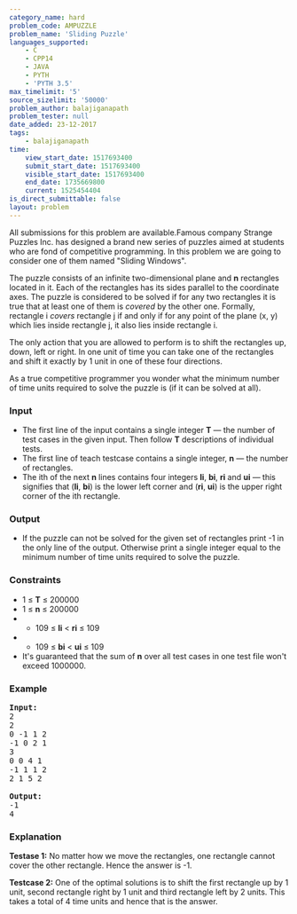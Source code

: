 ```yaml
---
category_name: hard
problem_code: AMPUZZLE
problem_name: 'Sliding Puzzle'
languages_supported:
    - C
    - CPP14
    - JAVA
    - PYTH
    - 'PYTH 3.5'
max_timelimit: '5'
source_sizelimit: '50000'
problem_author: balajiganapath
problem_tester: null
date_added: 23-12-2017
tags:
    - balajiganapath
time:
    view_start_date: 1517693400
    submit_start_date: 1517693400
    visible_start_date: 1517693400
    end_date: 1735669800
    current: 1525454404
is_direct_submittable: false
layout: problem
---
```

All submissions for this problem are available.Famous company Strange Puzzles Inc. has designed a brand new series of puzzles aimed at students who are fond of competitive programming. In this problem we are going to consider one of them named "Sliding Windows".

The puzzle consists of an infinite two-dimensional plane and **n** rectangles located in it. Each of the rectangles has its sides parallel to the coordinate axes. The puzzle is considered to be solved if for any two rectangles it is true that at least one of them is *covered* by the other one. Formally, rectangle i *covers* rectangle j if and only if for any point of the plane (x, y) which lies inside rectangle j, it also lies inside rectangle i.

The only action that you are allowed to perform is to shift the rectangles up, down, left or right. In one unit of time you can take one of the rectangles and shift it exactly by 1 unit in one of these four directions.

As a true competitive programmer you wonder what the minimum number of time units required to solve the puzzle is (if it can be solved at all).

### Input

- The first line of the input contains a single integer **T** — the number of test cases in the given input. Then follow **T** descriptions of individual tests.
- The first line of teach testcase contains a single integer, **n** — the number of rectangles.
- The ith of the next **n** lines contains four integers **li**, **bi**, **ri** and **ui** — this signifies that (**li**, **bi**) is the lower left corner and (**ri**, **ui**) is the upper right corner of the ith rectangle.

### Output

- If the puzzle can not be solved for the given set of rectangles print -1 in the only line of the output. Otherwise print a single integer equal to the minimum number of time units required to solve the puzzle.

### Constraints

- 1 ≤ **T** ≤ 200000
- 1 ≤ **n** ≤ 200000
- - 109 ≤ **li** &lt; **ri** ≤ 109
- - 109 ≤ **bi** &lt; **ui** ≤ 109
- It's guaranteed that the sum of **n** over all test cases in one test file won't exceed 1000000.

### Example

<pre>
<b>Input:</b>
2
2
0 -1 1 2
-1 0 2 1
3
0 0 4 1
-1 1 1 2
2 1 5 2

<b>Output:</b>
-1
4
</pre>
### Explanation

**Testase 1:** No matter how we move the rectangles, one rectangle cannot cover the other rectangle. Hence the answer is -1.

**Testcase 2:** One of the optimal solutions is to shift the first rectangle up by 1 unit, second rectangle right by 1 unit and third rectangle left by 2 units. This takes a total of 4 time units and hence that is the answer.

